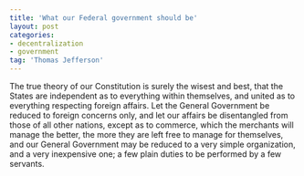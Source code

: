```yaml
---
title: 'What our Federal government should be'
layout: post
categories:
- decentralization
- government
tag: 'Thomas Jefferson'
---
```


The true theory of our Constitution is surely the wisest and best, that the States are independent as to everything within themselves, and united as to everything respecting foreign affairs. Let the General Government be reduced to foreign concerns only, and let our affairs be disentangled from those of all other nations, except as to commerce, which the merchants will manage the better, the more they are left free to manage for themselves, and our General Government may be reduced to a very simple organization, and a very inexpensive one; a few plain duties to be performed by a few servants.